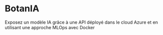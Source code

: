 # BotanIA
Exposez un modèle IA grâce à une API déployé dans le cloud Azure et en utilisant une approche MLOps avec Docker
